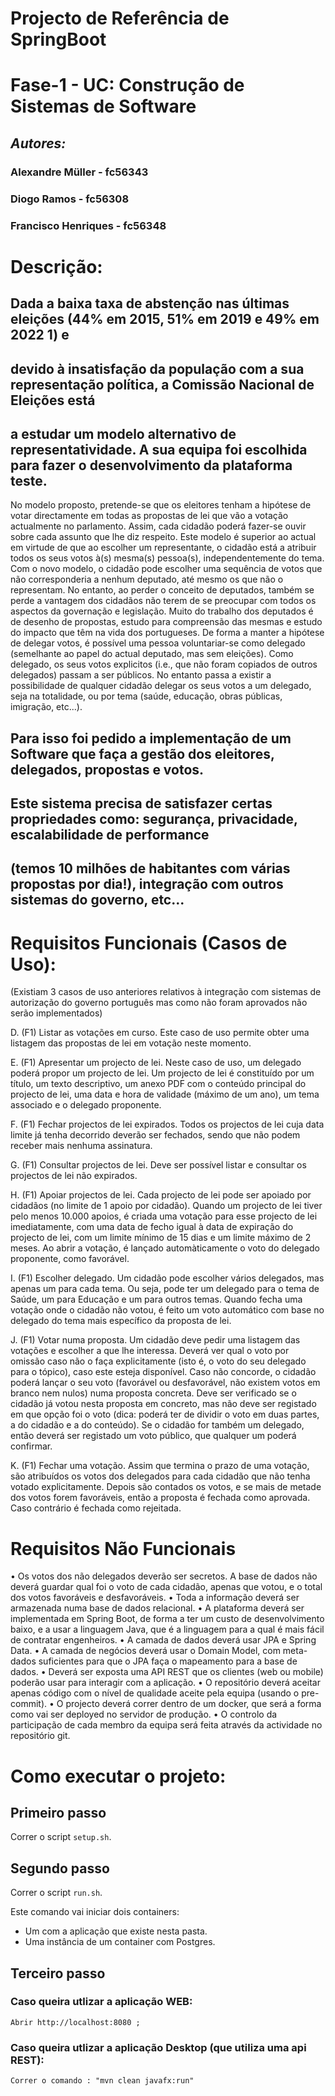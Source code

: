 # Projecto de Referência de SpringBoot

# Fase-1 - UC: Construção de Sistemas de Software

## *Autores:*
###     Alexandre Müller 	- fc56343
###     Diogo Ramos 			- fc56308
###     Francisco Henriques 	- fc56348       
 
# Descrição:

## Dada a baixa taxa de abstenção nas últimas eleições (44% em 2015, 51% em 2019 e 49% em 2022 1) e 
## devido à insatisfação da população com a sua representação política, a Comissão Nacional de Eleições está
## a estudar um modelo alternativo de representatividade. A sua equipa foi escolhida para fazer o desenvolvimento da plataforma teste.

No modelo proposto, pretende-se que os eleitores tenham a hipótese de votar directamente em todas as
propostas de lei que vão a votação actualmente no parlamento. Assim, cada cidadão poderá fazer-se ouvir
sobre cada assunto que lhe diz respeito. Este modelo é superior ao actual em virtude de que ao escolher um
representante, o cidadão está a atribuir todos os seus votos à(s) mesma(s) pessoa(s), independentemente
do tema. Com o novo modelo, o cidadão pode escolher uma sequência de votos que não corresponderia a
nenhum deputado, até mesmo os que não o representam. No entanto, ao perder o conceito de deputados, também se perde a vantagem dos cidadãos não terem de se
preocupar com todos os aspectos da governação e legislação. Muito do trabalho dos deputados é de desenho
de propostas, estudo para compreensão das mesmas e estudo do impacto que têm na vida dos portugueses.
De forma a manter a hipótese de delegar votos, é possível uma pessoa voluntariar-se como delegado (semelhante ao papel do actual deputado, mas sem eleições). Como delegado, os seus votos explicitos (i.e., que
não foram copiados de outros delegados) passam a ser públicos. No entanto passa a existir a possibilidade
de qualquer cidadão delegar os seus votos a um delegado, seja na totalidade, ou por tema (saúde, educação,
obras públicas, imigração, etc...).

## Para isso foi pedido a implementação de um Software que faça a gestão dos eleitores, delegados, propostas e votos. 
## Este sistema precisa de satisfazer certas propriedades como: segurança, privacidade, escalabilidade de performance 
## (temos 10 milhões de habitantes com várias propostas por dia!), integração com outros sistemas do governo, etc...


# Requisitos Funcionais (Casos de Uso):
(Existiam 3 casos de uso anteriores relativos à integração com sistemas de autorização do governo português mas como não foram aprovados
não serão implementados)

D. (F1) Listar as votações em curso. Este caso de uso permite obter uma listagem das propostas de lei
em votação neste momento.

E. (F1) Apresentar um projecto de lei. Neste caso de uso, um delegado poderá propor um projecto
de lei. Um projecto de lei é constituído por um título, um texto descriptivo, um anexo PDF com o
conteúdo principal do projecto de lei, uma data e hora de validade (máximo de um ano), um tema
associado e o delegado proponente.

F. (F1) Fechar projectos de lei expirados. Todos os projectos de lei cuja data limite já tenha decorrido
deverão ser fechados, sendo que não podem receber mais nenhuma assinatura.

G. (F1) Consultar projectos de lei. Deve ser possível listar e consultar os projectos de lei não expirados.

H. (F1) Apoiar projectos de lei. Cada projecto de lei pode ser apoiado por cidadãos (no limite de 1 apoio
por cidadão). Quando um projecto de lei tiver pelo menos 10.000 apoios, é criada uma votação para
esse projecto de lei imediatamente, com uma data de fecho igual à data de expiração do projecto de
lei, com um limite mínimo de 15 dias e um limite máximo de 2 meses. Ao abrir a votação, é lançado
automàticamente o voto do delegado proponente, como favorável.

I. (F1) Escolher delegado. Um cidadão pode escolher vários delegados, mas apenas um para cada
tema. Ou seja, pode ter um delegado para o tema de Saúde, um para Educação e um para outros
temas. Quando fecha uma votação onde o cidadão não votou, é feito um voto automático com base
no delegado do tema mais específico da proposta de lei.

J. (F1) Votar numa proposta. Um cidadão deve pedir uma listagem das votações e escolher a que lhe
interessa. Deverá ver qual o voto por omissão caso não o faça explicitamente (isto é, o voto do seu
delegado para o tópico), caso este esteja disponível. Caso não concorde, o cidadão poderá lançar o seu
voto (favorável ou desfavorável, não existem votos em branco nem nulos) numa proposta concreta.
Deve ser verificado se o cidadão já votou nesta proposta em concreto, mas não deve ser registado em
que opção foi o voto (dica: poderá ter de dividir o voto em duas partes, a do cidadão e a do conteúdo).
Se o cidadão for também um delegado, então deverá ser registado um voto público, que qualquer um
poderá confirmar.

K. (F1) Fechar uma votação. Assim que termina o prazo de uma votação, são atribuídos os votos dos
delegados para cada cidadão que não tenha votado explicitamente. Depois são contados os votos,
e se mais de metade dos votos forem favoráveis, então a proposta é fechada como aprovada. Caso
contrário é fechada como rejeitada.


# Requisitos Não Funcionais

• Os votos dos não delegados deverão ser secretos. A base de dados não deverá guardar qual foi o voto
de cada cidadão, apenas que votou, e o total dos votos favoráveis e desfavoráveis.
• Toda a informação deverá ser armazenada numa base de dados relacional.
• A plataforma deverá ser implementada em Spring Boot, de forma a ter um custo de desenvolvimento
baixo, e a usar a linguagem Java, que é a linguagem para a qual é mais fácil de contratar engenheiros.
• A camada de dados deverá usar JPA e Spring Data.
• A camada de negócios deverá usar o Domain Model, com meta-dados suficientes para que o JPA faça
o mapeamento para a base de dados.
• Deverá ser exposta uma API REST que os clientes (web ou mobile) poderão usar para interagir com a
aplicação.
• O repositório deverá aceitar apenas código com o nível de qualidade aceite pela equipa (usando o
pre-commit).
• O projecto deverá correr dentro de um docker, que será a forma como vai ser deployed no servidor de
produção.
• O controlo da participação de cada membro da equipa será feita através da actividade no repositório
git.


# Como executar o projeto:

## Primeiro passo

Correr o script `setup.sh`.

## Segundo passo 

Correr o script `run.sh`.

Este comando vai iniciar dois containers:

* Um com a aplicação que existe nesta pasta.
* Uma instância de um container com Postgres.

## Terceiro passo

### Caso queira utlizar a aplicação WEB:
    Abrir http://localhost:8080 ;

### Caso queira utlizar a aplicação Desktop (que utiliza uma api REST):
    Correr o comando : "mvn clean javafx:run" 


